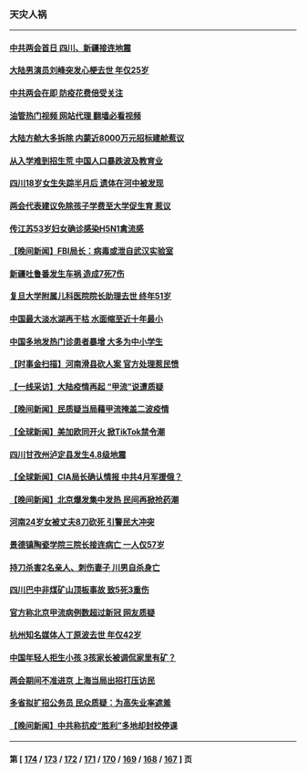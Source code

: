 ### 天灾人祸
---
#### [中共两会首日 四川、新疆接连地震](../../pages/ncid280/n13943003.md?03050445) 
#### [大陆男演员刘峰突发心梗去世 年仅25岁](../../pages/ncid280/n13942691.md?03050445) 
#### [中共两会在即 防疫花费倍受关注](../../pages/ncid280/n13942587.md?03050445) 
#### [油管热门视频 网站代理 翻墙必看视频](http://138.2.39.72:81/youtube.html?epic-marker?03050445)
#### [大陆方舱大多拆除 内蒙近8000万元招标建舱惹议](../../pages/ncid280/n13941701.md?03050445) 
#### [从入学难到招生荒 中国人口暴跌波及教育业](../../pages/ncid280/n13941408.md?03050445) 
#### [四川18岁女生失踪半月后 遗体在河中被发现](../../pages/ncid280/n13941453.md?03050445) 
#### [两会代表建议免除孩子学费至大学促生育 惹议](../../pages/ncid280/n13941424.md?03050445) 
#### [传江苏53岁妇女确诊感染H5N1禽流感](../../pages/ncid280/n13941380.md?03050445) 
#### [【晚间新闻】FBI局长：病毒或泄自武汉实验室](../../pages/ncid280/n13941348.md?03050445) 
#### [新疆吐鲁番发生车祸 造成7死7伤](../../pages/ncid280/n13941106.md?03050445) 
#### [复旦大学附属儿科医院院长助理去世 终年51岁](../../pages/ncid280/n13941308.md?03050445) 
#### [中国最大淡水湖再干枯 水面缩至近十年最小](../../pages/ncid280/n13941093.md?03050445) 
#### [中国多地发热门诊患者暴增 大多为中小学生](../../pages/ncid280/n13940973.md?03050445) 
#### [【时事金扫描】河南滑县砍人案 官方处理惹民愤](../../pages/ncid280/n13940840.md?03050445) 
#### [【一线采访】大陆疫情再起 “甲流”说遭质疑](../../pages/ncid280/n13939923.md?03050445) 
#### [【晚间新闻】民质疑当局藉甲流掩盖二波疫情](../../pages/ncid280/n13940547.md?03050445) 
#### [【全球新闻】美加欧同开火 掀TikTok禁令潮](../../pages/ncid280/n13940153.md?03050445) 
#### [四川甘孜州泸定县发生4.8级地震](../../pages/ncid280/n13940087.md?03050445) 
#### [【全球新闻】CIA局长确认情报 中共4月军援俄？](../../pages/ncid280/n13939980.md?03050445) 
#### [【晚间新闻】北京爆发集中发热 民间再掀抢药潮](../../pages/ncid280/n13939979.md?03050445) 
#### [河南24岁女被丈夫8刀砍死 引警民大冲突](../../pages/ncid280/n13939491.md?03050445) 
#### [景德镇陶瓷学院三院长接连病亡 一人仅57岁](../../pages/ncid280/n13939300.md?03050445) 
#### [持刀杀害2名亲人、刺伤妻子 川男自杀身亡](../../pages/ncid280/n13939061.md?03050445) 
#### [四川巴中非煤矿山顶板事故 致5死3重伤](../../pages/ncid280/n13939047.md?03050445) 
#### [官方称北京甲流病例数超过新冠 网友质疑](../../pages/ncid280/n13938663.md?03050445) 
#### [杭州知名媒体人丁原波去世 年仅42岁](../../pages/ncid280/n13938335.md?03050445) 
#### [中国年轻人拒生小孩 3孩家长被调侃家里有矿？](../../pages/ncid280/n13938079.md?03050445) 
#### [两会期间不准进京 上海当局出招打压访民](../../pages/ncid280/n13938228.md?03050445) 
#### [多省拟扩招公务员 民众质疑：为高失业率遮羞](../../pages/ncid280/n13938117.md?03050445) 
#### [【晚间新闻】中共称抗疫“胜利”多地却封校停课](../../pages/ncid280/n13938036.md?03050445) 

---
#### 第 [ [174](./174.md?03050445) / [173](./173.md?03050445) / [172](./172.md?03050445) / [171](./171.md?03050445) / [170](./170.md?03050445) / [169](./169.md?03050445) / [168](./168.md?03050445) / [167](./167.md?03050445) ] 页
